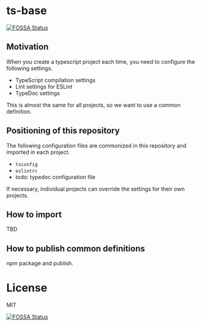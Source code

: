 # ts-base
[![FOSSA Status](https://app.fossa.com/api/projects/git%2Bgithub.com%2Fsmockoro%2Fts-base.svg?type=shield)](https://app.fossa.com/projects/git%2Bgithub.com%2Fsmockoro%2Fts-base?ref=badge_shield)


## Motivation
When you create a typescript project each time, you need to configure the following settings.

- TypeScript compilation settings
- Lint settings for ESLint
- TypeDoc settings

This is almost the same for all projects, so we want to use a common definition.

## Positioning of this repository

The following configuration files are commonized in this repository and imported in each project.

- `tsconfig`
- `eslintrc`
- todo: typedoc configuration file

If necessary, individual projects can override the settings for their own projects.

## How to import

TBD

## How to publish common definitions

npm package and publish.

# License

MIT



[![FOSSA Status](https://app.fossa.com/api/projects/git%2Bgithub.com%2Fsmockoro%2Fts-base.svg?type=large)](https://app.fossa.com/projects/git%2Bgithub.com%2Fsmockoro%2Fts-base?ref=badge_large)